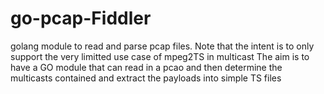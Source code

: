 # go-pcap-Fiddler
golang module to read and parse pcap files.  Note that the intent is to only support the very limitted use case of mpeg2TS in multicast
The aim is to have a GO module that can read in a pcao and then determine the multicasts contained and extract the payloads into simple TS files

